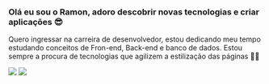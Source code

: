 ### Olá eu sou o Ramon, adoro descobrir novas tecnologias e criar aplicações 😎
Quero ingressar na carreira de desenvolvedor, estou dedicando meu tempo estudando conceitos de Fron-end, Back-end e banco de dados.
Estou sempre a procura de tecnologias que agilizem a estilização das páginas 🤣🤣

<a href = "mailto:ramombosi2015@gmail.com"><img src="https://img.shields.io/badge/-Gmail-%23333?style=for-the-badge&logo=gmail&logoColor=white" target="_blank"></a>
<a href="https://www.linkedin.com/in/ramon-bosi-397743243" target="_blank"><img src="https://img.shields.io/badge/-LinkedIn-%230077B5?style=for-the-badge&logo=linkedin&logoColor=white" target="_blank"></a> 




